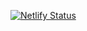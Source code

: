 [![Netlify Status](https://api.netlify.com/api/v1/badges/3ffe7678-88cf-47fc-8169-574828215452/deploy-status)](https://app.netlify.com/sites/the-astronaut-game/deploys)
